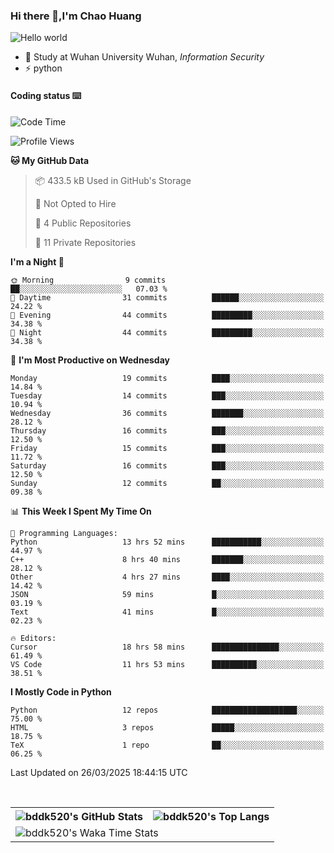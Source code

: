 ### Hi there 👋,I'm Chao Huang


<img src="https://raw.githubusercontent.com/sagar-viradiya/sagar-viradiya/master/resources/banner.png" alt="Hello world">


<br/>


- 🍻  Study at Wuhan University Wuhan, _Information Security_
- ⚡  python



#### Coding status  ⌨️

<!--START_SECTION:waka-->
![Code Time](http://img.shields.io/badge/Code%20Time-739%20hrs%209%20mins-blue)

![Profile Views](http://img.shields.io/badge/Profile%20Views-0-blue)

**🐱 My GitHub Data** 

> 📦 433.5 kB Used in GitHub's Storage 
 > 
> 🚫 Not Opted to Hire
 > 
> 📜 4 Public Repositories 
 > 
> 🔑 11 Private Repositories 
 > 
**I'm a Night 🦉** 

```text
🌞 Morning                9 commits           ██░░░░░░░░░░░░░░░░░░░░░░░   07.03 % 
🌆 Daytime                31 commits          ██████░░░░░░░░░░░░░░░░░░░   24.22 % 
🌃 Evening                44 commits          █████████░░░░░░░░░░░░░░░░   34.38 % 
🌙 Night                  44 commits          █████████░░░░░░░░░░░░░░░░   34.38 % 
```
📅 **I'm Most Productive on Wednesday** 

```text
Monday                   19 commits          ████░░░░░░░░░░░░░░░░░░░░░   14.84 % 
Tuesday                  14 commits          ███░░░░░░░░░░░░░░░░░░░░░░   10.94 % 
Wednesday                36 commits          ███████░░░░░░░░░░░░░░░░░░   28.12 % 
Thursday                 16 commits          ███░░░░░░░░░░░░░░░░░░░░░░   12.50 % 
Friday                   15 commits          ███░░░░░░░░░░░░░░░░░░░░░░   11.72 % 
Saturday                 16 commits          ███░░░░░░░░░░░░░░░░░░░░░░   12.50 % 
Sunday                   12 commits          ██░░░░░░░░░░░░░░░░░░░░░░░   09.38 % 
```


📊 **This Week I Spent My Time On** 

```text
💬 Programming Languages: 
Python                   13 hrs 52 mins      ███████████░░░░░░░░░░░░░░   44.97 % 
C++                      8 hrs 40 mins       ███████░░░░░░░░░░░░░░░░░░   28.12 % 
Other                    4 hrs 27 mins       ████░░░░░░░░░░░░░░░░░░░░░   14.42 % 
JSON                     59 mins             █░░░░░░░░░░░░░░░░░░░░░░░░   03.19 % 
Text                     41 mins             █░░░░░░░░░░░░░░░░░░░░░░░░   02.23 % 

🔥 Editors: 
Cursor                   18 hrs 58 mins      ███████████████░░░░░░░░░░   61.49 % 
VS Code                  11 hrs 53 mins      ██████████░░░░░░░░░░░░░░░   38.51 % 
```

**I Mostly Code in Python** 

```text
Python                   12 repos            ███████████████████░░░░░░   75.00 % 
HTML                     3 repos             █████░░░░░░░░░░░░░░░░░░░░   18.75 % 
TeX                      1 repo              ██░░░░░░░░░░░░░░░░░░░░░░░   06.25 % 
```




 Last Updated on 26/03/2025 18:44:15 UTC
<!--END_SECTION:waka-->

<br/>

<table>
  <tr>
    <th>
      <img alt="bddk520's GitHub Stats" src="https://github-readme-stats-git-masterrstaa-rickstaa.vercel.app/api?username=bddk520&show_icons=true&theme=transparent&hide_border=true" align="center" />
    </th>
    <th>
      <img alt="bddk520's Top Langs" src="https://github-readme-stats-git-masterrstaa-rickstaa.vercel.app/api/top-langs/?username=bddk520&layout=compact&theme=transparent&hide_border=true&langs_count=10&hide=CMake" align="center" /> 
    </th>
  </tr>
  <tr>
    <td colspan=2>
      <img alt="bddk520's Waka Time Stats" src="https://github-readme-stats.vercel.app/api/wakatime?username=bddk&hide_border=true&layout=compact&theme=transparent&custom_title=WorkTimeThisWeek&range=last_7_days" align="center"/>
    </td>
  </tr>
</table>
